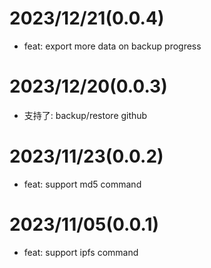 # 2023/12/21(0.0.4)

- feat: export more data on backup progress

# 2023/12/20(0.0.3)

- 支持了: backup/restore github

# 2023/11/23(0.0.2)

- feat: support md5 command

# 2023/11/05(0.0.1)

- feat: support ipfs command
